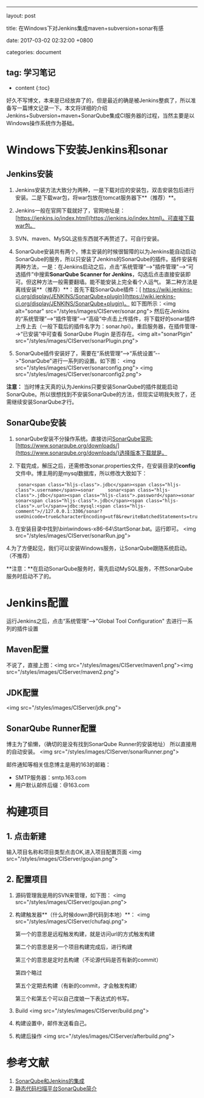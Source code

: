 * * *

layout: post

title:  在Windows下对Jenkins集成maven+subversion+sonar有感

date:   2017-03-02 02:32:00 +0800

categories: document

## tag: 学习笔记

*   content
{:toc}

好久不写博文，本来是已经放弃了的，但是最近的确是被Jenkins整疯了，所以准备写一篇博文记录一下。本文将详细的介绍Jenkins+Subversion+maven+SonarQube集成CI服务器的过程，当然主要是以Windows操作系统作为基础。

# Windows下安装Jenkins和sonar

## Jenkins安装

1.  Jenkins安装方法大致分为两种，一是下载对应的安装包，双击安装包后进行安装。二是下载war包，将war包放在tomcat服务器下**（推荐）**。
2.  Jenkins一般在官网下载就好了，官网地址是：[https://jenkins.io/index.html](https://jenkins.io/index.html)。可直接下载war包。
3.  SVN、maven、MySQL这些东西就不再赘述了。可自行安装。
4.  SonarQube安装共有两个，博主安装的时候很智障的以为Jenkins能自动启动SonarQube的服务，所以只安装了Jenkins的SonarQube的插件。插件安装有两种方法，一是：在Jenkins启动之后，点击“系统管理”--&gt;"插件管理"--&gt;“可选插件”中搜索**SonarQube Scanner for Jenkins**，勾选后点击直接安装即可。但这种方法一般需要翻墙。能不能安装上完全看个人运气。
第二种方法是离线安装**（推荐）**：首先下载SonarQube插件：[ https://wiki.jenkins-ci.org/display/JENKINS/SonarQube+plugin](https://wiki.jenkins-ci.org/display/JENKINS/SonarQube+plugin)。
如下图所示：&lt;img alt="sonar" src="/styles/images/CIServer/sonar.png"&gt;
然后在Jenkins的“系统管理”--&gt;“插件管理”--&gt;“高级”中点击上传插件，将下载好的sonar插件上传上去（一般下载后的插件名字为：sonar.hpi）。重启服务器，在插件管理--&gt;“已安装”中可查看 SonarQube Plugin 是否存在。&lt;img alt="sonarPlgin" src="/styles/images/CIServer/sonarPlugin.png"&gt;

5.  SonarQube插件安装好了，需要在“系统管理”--&gt;“系统设置”--&gt;"SonarQube"进行一系列的设置。如下图：
&lt;img src="/styles/images/CIServer/sonarconfig.png"&gt;
&lt;img src="/styles/images/CIServer/sonarconfig2.png"&gt;

**注意：**
当时博主天真的认为Jenkins只要安装SonarQube的插件就能启动SonarQube。所以很想找到不安装SonarQube的方法，但现实证明我失败了，还需继续安装SonarQube才行。

## SonarQube安装

1.  sonarQube安装不分操作系统。直接访问[SonarQube官网:](https://www.sonarqube.org/downloads/)[https://www.sonarqube.org/downloads/](https://www.sonarqube.org/downloads/)选择版本下载就是。
2.  下载完成，解压之后，还需修改sonar.properties文件，在安装目录的**config**文件中。博主用的是mysql数据库，所以修改大致如下：

         sonar<span class="hljs-class">.jdbc</span><span class="hljs-class">.username</span>=sonar     sonar<span class="hljs-class">.jdbc</span><span class="hljs-class">.password</span>=sonar     sonar<span class="hljs-class">.jdbc</span><span class="hljs-class">.url</span>=jdbc:mysql:<span class="hljs-comment">//127.0.0.1:3306/sonar?useUnicode=true&characterEncoding=utf8&rewriteBatchedStatements=true&useConfigs=maxPerformance</span>

3.  在安装目录中找到\bin\windows-x86-64\StartSonar.bat。运行即可。
&lt;img src="/styles/images/CIServer/sonarRun.jpg"&gt;

4.为了方便起见，我们可以安装Windows服务，让SonarQube跟随系统启动。（不推荐）

**注意：**在启动SonarQube服务时，需先启动MySQL服务，不然SonarQube服务时启动不了的。

# Jenkins配置

运行Jenkins之后，点击“系统管理”--&gt;"Global Tool Configuration" 去进行一系列的插件设置

## Maven配置

不说了，直接上图：&lt;img src="/styles/images/CIServer/maven1.png"&gt;&lt;img src="/styles/images/CIServer/maven2.png"&gt;

## JDK配置

&lt;img src="/styles/images/CIServer/jdk.png"&gt;

## SonarQube Runner配置

博主为了偷懒，（确切的是没有找到SonarQube Runner的安装地址） 所以直接用的自动安装。
&lt;img src="/styles/images/CIServer/sonarRunner.png"&gt;

邮件通知等相关信息博主是用的163的邮箱：

*   SMTP服务器：smtp.163.com
*   用户默认邮件后缀：@163.com

# 构建项目

## 1. 点击新建

输入项目名称和项目类型点击OK,进入项目配置页面
&lt;img src="/styles/images/CIServer/goujian.png"&gt;

## 2. 配置项目

1.  源码管理我是用的SVN来管理，如下图：
&lt;img src="/styles/images/CIServer/goujian.png"&gt;

2.  构建触发器**（什么时候down源代码到本地）**：
&lt;img src="/styles/images/CIServer/chufaqi.png"&gt;

      第一个的意思是远程触发构建，就是访问url的方式触发构建

     第二个的意思是另一个项目构建完成后，进行构建

     第三个的意思是定时去构建（不论源代码是否有新的commit）

     第四个略过

     第五个定期去构建（有新的commit，才会触发构建）

     第三个和第五个可以自己度娘一下表达式的书写。

3.  Build
&lt;img src="/styles/images/CIServer/build.png"&gt;

4.  构建设置中，邮件发送看自己。

5.  构建后操作
&lt;img src="/styles/images/CIServer/afterbuild.png"&gt;

# 参考文献

1.  [SonarQube和Jenkins的集成](http://itindex.net/detail/55522-sonarqube-jenkins)
2.  [静态代码扫描平台SonarQube简介](http://blog.csdn.net/wuxuehong0306/article/details/50847893)